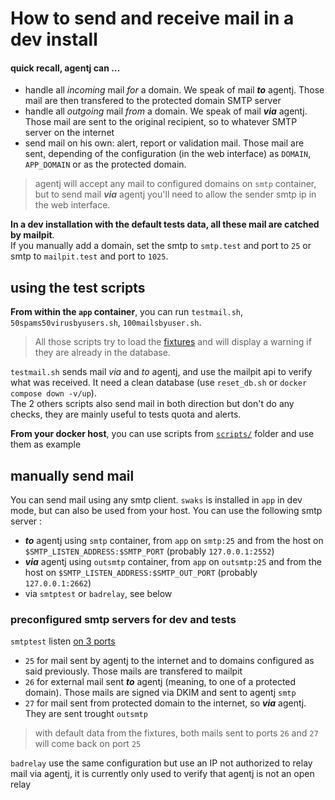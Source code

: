 # How to send and receive mail in a dev install

#### quick recall, agentj can …  
- handle all *incoming* mail *for* a domain. We speak of mail ***to*** agentj. Those mail are then transfered to the protected domain SMTP server  
- handle all *outgoing* mail *from* a domain. We speak of mail ***via*** agentj. Those mail are sent to the original recipient, so to whatever SMTP server on the internet  
- send mail on his own: alert, report or validation mail. Those mail are sent, depending of the configuration (in the web interface) as `DOMAIN`, `APP_DOMAIN` or as the protected domain.  

> agentj will accept any mail to configured domains on `smtp` container, but to send mail ***via*** agentj you'll need to allow the sender smtp ip in the web interface.

**In a dev installation with the default tests data, all these mail are catched by mailpit**.  
If you manually add a domain, set the smtp to `smtp.test` and port to `25` or smtp to `mailpit.test` and port to `1025`.  

## using the test scripts

**From within the `app` container**, you can run `testmail.sh`, `50spams50virusbyusers.sh`, `100mailsbyuser.sh`.  

> All those scripts try to load the [fixtures](../app/src/DataFixtures) and will display a warning if they are already in the database.  

`testmail.sh` sends mail *via* and *to* agentj, and use the mailpit api to verify what was received. It need a clean database (use `reset_db.sh` or `docker compose down -v/up`).  
The 2 others scripts also send mail in both direction but don't do any checks, they are mainly useful to tests quota and alerts.

**From your docker host**, you can use scripts from [`scripts/`](../scripts/) folder and use them as example

## manually send mail

You can send mail using any smtp client. `swaks` is installed in `app` in dev mode, but can also be used from your host. You can use the following smtp server :
- ***to*** agentj using `smtp` container, from `app` on `smtp:25` and from the host on `$SMTP_LISTEN_ADDRESS:$SMTP_PORT` (probably `127.0.0.1:2552`)
- ***via*** agentj using `outsmtp` container, from `app` on `outsmtp:25` and from the host on `$SMTP_LISTEN_ADDRESS:$SMTP_OUT_PORT` (probably `127.0.0.1:2662`)
- via `smtptest` or `badrelay`, see below

### preconfigured smtp servers for dev and tests

`smtptest` listen [on 3 ports](../tests/smtpd.conf)
- `25` for mail sent by agentj to the internet and to domains configured as said previously. Those mails are transfered to mailpit
- `26` for external mail sent ***to*** agentj (meaning, to one of a protected domain). Those mails are signed via DKIM and sent to agentj `smtp`
- `27` for mail sent from protected domain to the internet, so ***via*** agentj. They are sent trought `outsmtp`

> with default data from the fixtures, both mails sent to ports `26` and `27` will come back on port `25`

`badrelay` use the same configuration but use an IP not authorized to relay mail via agentj, it is currently only used to verify that agentj is not an open relay
